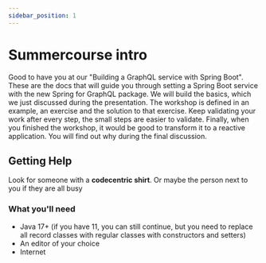 ```yaml
---
sidebar_position: 1
---
```


# Summercourse intro

Good to have you at our "Building a GraphQL service with Spring Boot".
These are the docs that will guide you through setting a Spring Boot service with the new Spring for GraphQL package. 
We will build the basics, which we just discussed during the presentation. 
The workshop is defined in an example, an exercise and the solution to that exercise.
Keep validating your work after every step, the small steps are easier to validate.
Finally, when you finished the workshop, it would be good to transform it to a reactive application. 
You will find out why during the final discussion.

## Getting Help

Look for someone with a **codecentric shirt**.
Or maybe the person next to you if they are all busy

### What you'll need

- Java 17+ (if you have 11, you can still continue, but you need to replace all record classes with regular classes with constructors and setters)
- An editor of your choice
- Internet
